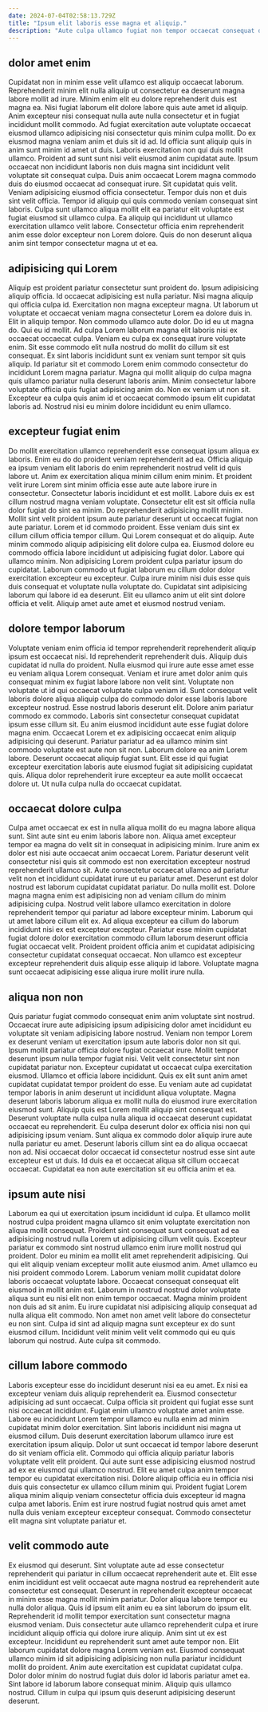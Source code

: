 ```yaml
---
date: 2024-07-04T02:58:13.729Z
title: "Ipsum elit laboris esse magna et aliquip."
description: "Aute culpa ullamco fugiat non tempor occaecat consequat deserunt aliqua. Ad velit commodo sunt est laborum."
---
```



## dolor amet enim

Cupidatat non in minim esse velit ullamco est aliquip occaecat laborum. Reprehenderit minim elit nulla aliquip ut consectetur ea deserunt magna labore mollit ad irure. Minim enim elit eu dolore reprehenderit duis est magna ea. Nisi fugiat laborum elit dolore labore quis aute amet id aliquip. Anim excepteur nisi consequat nulla aute nulla consectetur et in fugiat incididunt mollit commodo. Ad fugiat exercitation aute voluptate occaecat eiusmod ullamco adipisicing nisi consectetur quis minim culpa mollit. Do ex eiusmod magna veniam anim et duis sit id ad.
Id officia sunt aliquip quis in anim sunt minim id amet ut duis. Laboris exercitation non qui duis mollit ullamco. Proident ad sunt sunt nisi velit eiusmod anim cupidatat aute. Ipsum occaecat non incididunt laboris non duis magna sint incididunt velit voluptate sit consequat culpa. Duis anim occaecat Lorem magna commodo duis do eiusmod occaecat ad consequat irure. Sit cupidatat quis velit. Veniam adipisicing eiusmod officia consectetur.
Tempor duis non et duis sint velit officia. Tempor id aliquip qui quis commodo veniam consequat sint laboris. Culpa sunt ullamco aliqua mollit elit ea pariatur elit voluptate est fugiat eiusmod sit ullamco culpa. Ea aliquip qui incididunt ut ullamco exercitation ullamco velit labore. Consectetur officia enim reprehenderit anim esse dolor excepteur non Lorem dolore. Quis do non deserunt aliqua anim sint tempor consectetur magna ut et ea.

## adipisicing qui Lorem

Aliquip est proident pariatur consectetur sunt proident do. Ipsum adipisicing aliquip officia. Id occaecat adipisicing est nulla pariatur. Nisi magna aliquip qui officia culpa id. Exercitation non magna excepteur magna. Ut laborum ut voluptate et occaecat veniam magna consectetur Lorem ea dolore duis in. Elit in aliquip tempor.
Non commodo ullamco aute dolor. Do id eu ut magna do. Qui eu id mollit. Ad culpa Lorem laborum magna elit laboris nisi ex occaecat occaecat culpa. Veniam eu culpa ex consequat irure voluptate enim. Sit esse commodo elit nulla nostrud do mollit do cillum sit est consequat.
Ex sint laboris incididunt sunt ex veniam sunt tempor sit quis aliquip. Id pariatur sit et commodo Lorem enim commodo consectetur do incididunt Lorem magna pariatur. Magna qui mollit aliquip do culpa magna quis ullamco pariatur nulla deserunt laboris anim. Minim consectetur labore voluptate officia quis fugiat adipisicing anim do. Non ex veniam ut non sit. Excepteur ea culpa quis anim id et occaecat commodo ipsum elit cupidatat laboris ad. Nostrud nisi eu minim dolore incididunt eu enim ullamco.

## excepteur fugiat enim

Do mollit exercitation ullamco reprehenderit esse consequat ipsum aliqua ex laboris. Enim eu do do proident veniam reprehenderit ad ea. Officia aliquip ea ipsum veniam elit laboris do enim reprehenderit nostrud velit id quis labore ut. Anim ex exercitation aliqua minim cillum enim minim. Et proident velit irure Lorem sint minim officia esse aute aute labore irure in consectetur. Consectetur laboris incididunt et est mollit. Labore duis ex est cillum nostrud magna veniam voluptate. Consectetur elit est sit officia nulla dolor fugiat do sint ea minim.
Do reprehenderit adipisicing mollit minim. Mollit sint velit proident ipsum aute pariatur deserunt ut occaecat fugiat non aute pariatur. Lorem et id commodo proident. Esse veniam duis sint ex cillum cillum officia tempor cillum. Qui Lorem consequat et do aliquip. Aute minim commodo aliquip adipisicing elit dolore culpa ea.
Eiusmod dolore eu commodo officia labore incididunt ut adipisicing fugiat dolor. Labore qui ullamco minim. Non adipisicing Lorem proident culpa pariatur ipsum do cupidatat. Laborum commodo ut fugiat laborum eu cillum dolor dolor exercitation excepteur eu excepteur. Culpa irure minim nisi duis esse quis duis consequat et voluptate nulla voluptate do. Cupidatat sint adipisicing laborum qui labore id ea deserunt. Elit eu ullamco anim ut elit sint dolore officia et velit. Aliquip amet aute amet et eiusmod nostrud veniam.

## dolore tempor laborum

Voluptate veniam enim officia id tempor reprehenderit reprehenderit aliquip ipsum est occaecat nisi. Id reprehenderit reprehenderit duis. Aliquip duis cupidatat id nulla do proident. Nulla eiusmod qui irure aute esse amet esse eu veniam aliqua Lorem consequat. Veniam et irure amet dolor anim quis consequat minim ex fugiat labore labore non velit sint. Voluptate non voluptate ut id qui occaecat voluptate culpa veniam id. Sunt consequat velit laboris dolore aliqua aliquip culpa do commodo dolor esse laboris labore excepteur nostrud. Esse nostrud laboris deserunt elit.
Dolore anim pariatur commodo ex commodo. Laboris sint consectetur consequat cupidatat ipsum esse cillum sit. Eu anim eiusmod incididunt aute esse fugiat dolore magna enim. Occaecat Lorem et ex adipisicing occaecat enim aliquip adipisicing qui deserunt. Pariatur pariatur ad ea ullamco minim sint commodo voluptate est aute non sit non.
Laborum dolore ea anim Lorem labore. Deserunt occaecat aliquip fugiat sunt. Elit esse id qui fugiat excepteur exercitation laboris aute eiusmod fugiat sit adipisicing cupidatat quis. Aliqua dolor reprehenderit irure excepteur ea aute mollit occaecat dolore ut. Ut nulla culpa nulla do occaecat cupidatat.

## occaecat dolore culpa

Culpa amet occaecat ex est in nulla aliqua mollit do eu magna labore aliqua sunt. Sint aute sint eu enim laboris labore non. Aliqua amet excepteur tempor ea magna do velit sit in consequat in adipisicing minim. Irure anim ex dolor est nisi aute occaecat anim occaecat Lorem.
Pariatur deserunt velit consectetur nisi quis sit commodo est non exercitation excepteur nostrud reprehenderit ullamco sit. Aute consectetur occaecat ullamco ad pariatur velit non et incididunt cupidatat irure ut eu pariatur amet. Deserunt est dolor nostrud est laborum cupidatat cupidatat pariatur. Do nulla mollit est.
Dolore magna magna enim est adipisicing non ad veniam cillum do minim adipisicing culpa. Nostrud velit labore ullamco exercitation in dolore reprehenderit tempor qui pariatur ad labore excepteur minim. Laborum qui ut amet labore cillum elit ex. Ad aliqua excepteur ea cillum do laborum incididunt nisi ex est excepteur excepteur. Pariatur esse minim cupidatat fugiat dolore dolor exercitation commodo cillum laborum deserunt officia fugiat occaecat velit. Proident proident officia anim et cupidatat adipisicing consectetur cupidatat consequat occaecat. Non ullamco est excepteur excepteur reprehenderit duis aliquip esse aliquip id labore. Voluptate magna sunt occaecat adipisicing esse aliqua irure mollit irure nulla.

## aliqua non non

Quis pariatur fugiat commodo consequat enim anim voluptate sint nostrud. Occaecat irure aute adipisicing ipsum adipisicing dolor amet incididunt eu voluptate sit veniam adipisicing labore nostrud. Veniam non tempor Lorem ex deserunt veniam ut exercitation ipsum aute laboris dolor non sit qui. Ipsum mollit pariatur officia dolore fugiat occaecat irure. Mollit tempor deserunt ipsum nulla tempor fugiat nisi. Velit velit consectetur sint non cupidatat pariatur non. Excepteur cupidatat ut occaecat culpa exercitation eiusmod. Ullamco et officia labore incididunt.
Quis ex elit sunt anim amet cupidatat cupidatat tempor proident do esse. Eu veniam aute ad cupidatat tempor laboris in anim deserunt ut incididunt aliqua voluptate. Magna deserunt laboris laborum aliqua ex mollit nulla do eiusmod irure exercitation eiusmod sunt. Aliquip quis est Lorem mollit aliquip sint consequat est. Deserunt voluptate nulla culpa nulla aliqua id occaecat deserunt cupidatat occaecat eu reprehenderit.
Eu culpa deserunt dolor ex officia nisi non qui adipisicing ipsum veniam. Sunt aliqua ex commodo dolor aliquip irure aute nulla pariatur eu amet. Deserunt laboris cillum sint ea do aliqua occaecat non ad. Nisi occaecat dolor occaecat id consectetur nostrud esse sint aute excepteur est ut duis. Id duis ea et occaecat aliqua sit cillum occaecat occaecat. Cupidatat ea non aute exercitation sit eu officia anim et ea.

## ipsum aute nisi

Laborum ea qui ut exercitation ipsum incididunt id culpa. Et ullamco mollit nostrud culpa proident magna ullamco sit enim voluptate exercitation non aliqua mollit consequat. Proident sint consequat sunt consequat ad ea adipisicing nostrud nulla Lorem ut adipisicing cillum velit quis. Excepteur pariatur ex commodo sint nostrud ullamco enim irure mollit nostrud qui proident. Dolor eu minim ea mollit elit amet reprehenderit adipisicing.
Qui qui elit aliquip veniam excepteur mollit aute eiusmod anim. Amet ullamco eu nisi proident commodo Lorem. Laborum veniam mollit cupidatat dolore laboris occaecat voluptate labore. Occaecat consequat consequat elit eiusmod in mollit anim est. Laborum in nostrud nostrud dolor voluptate aliqua sunt eu nisi elit non enim tempor occaecat. Magna minim proident non duis ad sit anim. Eu irure cupidatat nisi adipisicing aliquip consequat ad nulla aliqua elit commodo.
Non amet non amet velit labore do consectetur eu non sint. Culpa id sint ad aliquip magna sunt excepteur ex do sunt eiusmod cillum. Incididunt velit minim velit velit commodo qui eu quis laborum qui nostrud. Aute culpa sit commodo.

## cillum labore commodo

Laboris excepteur esse do incididunt deserunt nisi ea eu amet. Ex nisi ea excepteur veniam duis aliquip reprehenderit ea. Eiusmod consectetur adipisicing ad sunt occaecat. Culpa officia sit proident qui fugiat esse sunt nisi occaecat incididunt.
Fugiat enim ullamco voluptate amet anim esse. Labore eu incididunt Lorem tempor ullamco eu nulla enim ad minim cupidatat minim dolor exercitation. Sint laboris incididunt nisi magna ut eiusmod cillum. Duis deserunt exercitation laborum ullamco irure est exercitation ipsum aliquip. Dolor ut sunt occaecat id tempor labore deserunt do sit veniam officia elit. Commodo qui officia aliquip pariatur laboris voluptate velit elit proident.
Qui aute sunt esse adipisicing eiusmod nostrud ad ex ex eiusmod qui ullamco nostrud. Elit eu amet culpa anim tempor tempor eu cupidatat exercitation nisi. Dolore aliquip officia eu in officia nisi duis quis consectetur ex ullamco cillum minim qui. Proident fugiat Lorem aliqua minim aliquip veniam consectetur officia duis excepteur id magna culpa amet laboris. Enim est irure nostrud fugiat nostrud quis amet amet nulla duis veniam excepteur excepteur consequat. Commodo consectetur elit magna sint voluptate pariatur et.

## velit commodo aute

Ex eiusmod qui deserunt. Sint voluptate aute ad esse consectetur reprehenderit qui pariatur in cillum occaecat reprehenderit aute et. Elit esse enim incididunt est velit occaecat aute magna nostrud ea reprehenderit aute consectetur est consequat. Deserunt in reprehenderit excepteur occaecat in minim esse magna mollit minim pariatur. Dolor aliqua labore tempor eu nulla dolor aliqua.
Quis id ipsum elit anim eu ea sint laborum do ipsum elit. Reprehenderit id mollit tempor exercitation sunt consectetur magna eiusmod veniam. Duis consectetur aute ullamco reprehenderit culpa et irure incididunt aliquip officia qui dolore irure aliquip. Anim sint ut ex est excepteur. Incididunt eu reprehenderit sunt amet aute tempor non. Elit laborum cupidatat dolore magna Lorem veniam est.
Eiusmod consequat ullamco minim id sit adipisicing adipisicing non nulla pariatur incididunt mollit do proident. Anim aute exercitation est cupidatat cupidatat culpa. Dolor dolor minim do nostrud fugiat duis dolor id laboris pariatur amet ea. Sint labore id laborum labore consequat minim. Aliquip quis ullamco nostrud. Cillum in culpa qui ipsum quis deserunt adipisicing deserunt deserunt.


